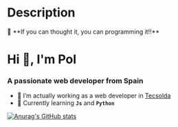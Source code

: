 # Description

<aside>
🧠 **If you can thought it, you can programming it!!**

</aside>

# ****Hi 👋, I'm Pol****

### **A passionate web developer from Spain**

- 🔭 I’m actually working as a web developer in [Tecsolda](https://tecsolda.com/)
- 🌱 Currently learning **`Js`** and **`Python`**

[![Anurag's GitHub stats](https://github-readme-stats.vercel.app/api?username=doplax&theme=synthwave)](https://github.com/anuraghazra/github-readme-stats)
